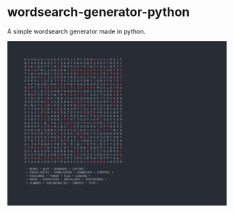 # wordsearch-generator-python
A simple wordsearch generator made in python.

![GitHub Logo](/img/image.PNG)
